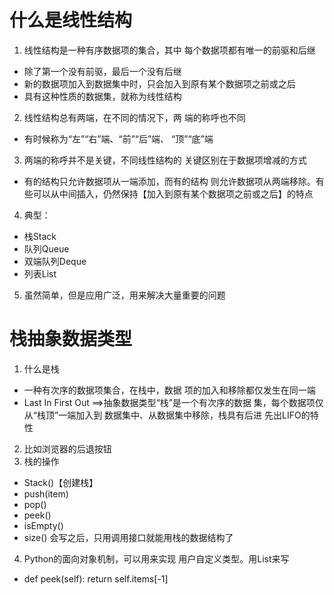 # 什么是线性结构
1. 线性结构是一种有序数据项的集合，其中
每个数据项都有唯一的前驱和后继
* 除了第一个没有前驱，最后一个没有后继
* 新的数据项加入到数据集中时，只会加入到原有某个数据项之前或之后
* 具有这种性质的数据集，就称为线性结构
2. 线性结构总有两端，在不同的情况下，两
端的称呼也不同
* 有时候称为“左”“右”端、“前”“后”端、
“顶”“底”端
3. 两端的称呼并不是关键，不同线性结构的
关键区别在于数据项增减的方式
* 有的结构只允许数据项从一端添加，而有的结构
则允许数据项从两端移除。有些可以从中间插入，仍然保持【加入到原有某个数据项之前或之后】的特点
4. 典型：
* 栈Stack
* 队列Queue
* 双端队列Deque
* 列表List
5. 虽然简单，但是应用广泛，用来解决大量重要的问题
# 栈抽象数据类型
1. 什么是栈
* 一种有次序的数据项集合，在栈中，数据
项的加入和移除都仅发生在同一端
* Last In First Out
==>抽象数据类型“栈”是一个有次序的数据
集，每个数据项仅从“栈顶”一端加入到
数据集中、从数据集中移除，栈具有后进
先出LIFO的特性
2. 比如浏览器的后退按钮
3. 栈的操作
* Stack()【创建栈】
* push(item)
* pop()
* peek()
* isEmpty()
* size()
会写之后，只用调用接口就能用栈的数据结构了
4. Python的面向对象机制，可以用来实现
用户自定义类型。用List来写
* def peek(self):
    return self.items[-1]